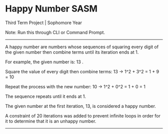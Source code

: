 # Happy Number SASM

Third Term Project | Sophomore Year

Note: Run this through CLI or Command Prompt. 

____________________________________________________________________________________________________________________________
A happy number are numbers whose sequences of squaring every digit of the given number then combine terms until its iteration ends at 1.  

For example, the given number is: 13 . 

Square the value of every digit then combine terms: 13 -> 1^2 + 3^2 = 1 + 9 = 10

Repeat the process with the new number: 10 -> 1^2 + 0^2 = 1 + 0 = 1 

The sequence repeats until it ends at 1.  

The given number at the first iteration, 13, is considered a happy number. 

A constraint of 20 iterations was added to prevent infinite loops in order for it to determine that it is an unhappy number. 
____________________________________________________________________________________________________________________________
